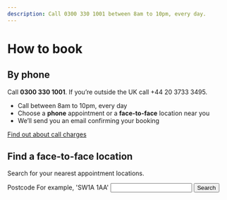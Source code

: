 ```yaml
---
description: Call 0300 330 1001 between 8am to 10pm, every day.
---
```


# How to book

## By phone

Call **0300 330 1001**.
If you’re outside the UK call +44 20 3733 3495.

- Call between 8am to 10pm, every day
- Choose a **phone** appointment or a **face-to-face** location near you
- We’ll send you an email confirming your booking

[Find out about call charges](https://www.gov.uk/call-charges)

## Find a face-to-face location

Search for your nearest appointment locations.

<form action="/locations" method="get">
  <label class="form-label-bold" for="postcode">Postcode</label>
  <span class="form-hint">
    For example, 'SW1A 1AA'
  </span>
  <input type="text" class="form-control" id="postcode" name="postcode" value="">
  <input type="submit" class="button" id="btn-search" value="Search">
</form>

